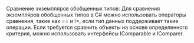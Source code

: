 Сравнение экземпляров обобщенных типов:
Для сравнения экземпляров обобщенных типов в C# можно использовать операторы сравнения, 
такие как == и !=, если тип данных поддерживает такие операции. 
Если требуется сравнить объекты на основе определенного критерия,
можно использовать интерфейсы IComparable<T> и IComparer<T>.

